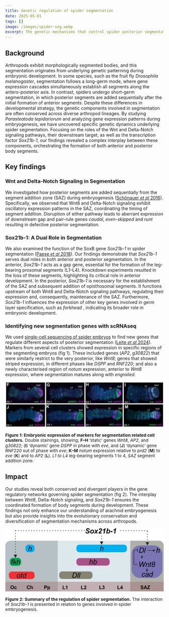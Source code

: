 ```yaml
---
title: Genetic regulation of spider segmentation
date: 2025-05-01
tags: []
image: /images/spider-seg.webp
excerpt: The genetic mechanisms that control spider posterior segmentation during development
---
```


## Background
Arthropods exhibit morphologically segmented bodies, and this segmentation originates from underlying genetic patterning during embryonic development. In some species, such as the fruit fly <i>Drosophila melanogaster</i>, segmentation follows a long-germ mode, where gene expression cascades simultaneously establish all segments along the antero-posterior axis. In contrast, spiders undergo short-germ segmentation, in which posterior segments are added sequentially after the initial formation of anterior segments. Despite these differences in developmental strategy, the genetic components involved in segmentation are often conserved across diverse arthropod lineages. By studying <i>Parasteatoda tepidariorum</i> and analyzing gene expression patterns during embryogenesis, we have uncovered specific genetic dynamics underlying spider segmentation. Focusing on the roles of the Wnt and Delta-Notch signaling pathways, their downstream target, as well as the transcription factor *Sox21b-1*, our findings revealed a complex interplay between these components, orchestrating the formation of both anterior and posterior body segments.

## Key findings

### Wnt and Delta-Notch Signaling in Segmentation
We investigated how posterior segments are added sequentially from the segment addition zone (SAZ) during embryogenesis (<a href="https://journals.biologists.com/dev/article/143/13/2455/47399/The-Wnt-and-Delta-Notch-signalling-pathways" target="_blank" rel="noopener noreferrer">Schönauer <i>et al</i> 2016</a>). Specifically, we observed that Wnt8 and Delta-Notch signaling exhibit oscillatory expression patterns in the SAZ, coordinating the timing of segment addition. Disruption of either pathway leads to aberrant expression of downstream gap and pair-rule genes <i>caudal</i>, <i>even-skipped</i> and <i>runt</i>  resulting in defective posterior segmentation.

### Sox21b-1: A Dual Role in Segmentation
We also examined the function of the SoxB gene <i>Sox21b-1</i> in spider segmentation (<a href="https://elifesciences.org/articles/37567" target="_blank" rel="noopener noreferrer">Paese <i>et al</i> 2018</a>). Our findings demonstrate that <i>Sox21b-1</i> serves dual roles in both anterior and posterior segmentation. In the anterior, <i>Sox21b-1</i> acts as a gap gene, essential for the formation of the leg-bearing prosomal segments (L1–L4). Knockdown experiments resulted in the loss of these segments, highlighting its critical role in anterior development. In the posterior, <i>Sox21b-1</i> is necessary for the establishment of the SAZ and subsequent addition of opisthosomal segments. It functions upstream of both Wnt8 and Delta-Notch signaling pathways, regulating their expression and, consequently, maintenance of the SAZ. Furthermore, <i>Sox21b-1</i> influences the expression of other key genes involved in germ layer specification, such as <i>forkhead</i> , indicating its broader role in embryonic development.

### Identifying new segmentation genes with scRNAseq
We used [single-cell sequencing of spider embryos](/spider-single-cell) to find new genes that regulate different aspects of posterior segmentation (<a href="https://evodevojournal.biomedcentral.com/articles/10.1186/s13227-024-00224-4" target="_blank" rel="noopener noreferrer">Leite <i>et al</i> 2024</a>). Markers from several cell clusters showed expression in specific regions of the segmenting embryos (fig 1). These included genes (<i>AP2</i>, <i>g30822</i>) that were similarly restrict to the very posterior, like <i>Wnt8</i>; genes that showed striped expression, in different phases like <i>DSPP</i> and <i>RNF220</i>; and also a newly characterised region of <i>notum</i> expression, anterior to <i>Wnt8</i> expression, where segmentation matures along with <i>engrailed</i>.

![Newly identified segmentation genes from single-cell cluster marker analysis](/images/spider-sc-seg-crop.webp)
<p style="text-align:left; font-size: 0.85rem; line-height: 1.2;"><b>Figure 1: Embryonic expression of markers for segmentation related cell clusters.</b> Double stainings, showing; <b>F–H</b> ‘static’ genes <i>Wnt8</i>, <i>AP2</i>, and <i>g30822</i>; (<b>I</b>) ‘dynamic’ gene <i>DSPP</i> in phase with <i>eve</i>, and (<b>J</b>) ‘dynamic’ gene <i>RNF220</i> out of phase with <i>eve</i>; <b>K–M</b> <i>notum</i> expression relative to <i>prd2</i> (<b>M</b>) to <i>eve</i> (<b>K</b>) and to <i>AP2</i> (<b>L</b>). <i>L1 to L4</i> leg-bearing segments 1 to 4, <i>SAZ</i> segment addition zone.</p>

## Impact
Our studies reveal both conserved and divergent players in the gene regulatory networks governing spider segmentation (fig 2). The interplay between <i>Wnt8</i>, Delta-Notch signaling, and <i>Sox21b-1</i> ensures the coordinated formation of body segments during development. These findings not only enhance our understanding of arachnid embryogenesis but also provide insights into the evolutionary conservation and diversification of segmentation mechanisms across arthropods.

![Spider segmentation gene regulatory network](/images/spider-seg.webp)
<p style="text-align:left; font-size: 0.85rem; line-height: 1.2;"><b>Figure 2: Summary of the regulation of spider segmentation.</b>  The interaction of <i>Sox21b-1</i> is presented in relation to genes involved in spider embryogenesis.</p>